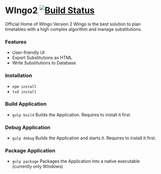# WIngo2 [![Build Status](https://travis-ci.org/DevVersion/WIngo2.svg?branch=master)](https://travis-ci.org/DevVersion/WIngo2)
Official Home of WIngo Version 2
WIngo is the best solution to plan timetables with a high complex algorithm and manage substitutions.

### Features
- User-friendly UI
- Export Substitutions as HTML
- Write Substitutions to Database

### Installation
- `npm install`
- `tsd install`

### Build Application
- `gulp build`
  Builds the Application. Requires to install it first.

### Debug Application
- `gulp debug`
  Builds the Application and starts it. Requires to install it first.

### Package Application
- `gulp package`
  Packages the Application into a native executable (currently only Windows)
